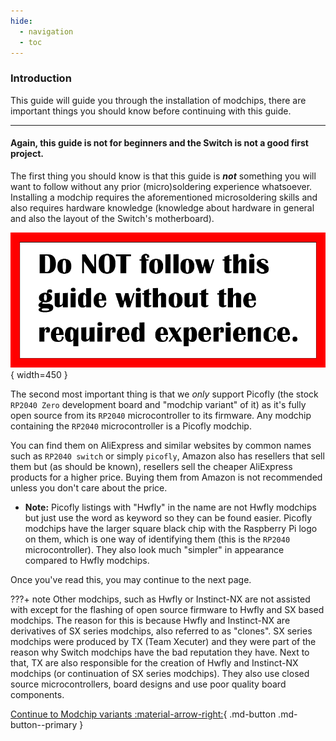 ```yaml
---
hide:
  - navigation
  - toc
---
```


### **Introduction**

This guide will guide you through the installation of modchips, there are important things you should know before continuing with this guide.

-----

#### Again, this guide is not for beginners and the Switch is not a good first project.

The first thing you should know is that this guide is ***not*** something you will want to follow without any prior (micro)soldering experience whatsoever.
Installing a modchip requires the aforementioned microsoldering skills and also requires hardware knowledge (knowledge about hardware in general and also the layout of the Switch's motherboard).

![warning](img/general_img/warning.gif){ width=450 }

The second most important thing is that we *only* support Picofly (the stock `RP2040 Zero` development board and "modchip variant" of it) as it's fully open source from its `RP2040` microcontroller to its firmware.
Any modchip containing the `RP2040` microcontroller is a Picofly modchip.

You can find them on AliExpress and similar websites by common names such as `RP2040 switch` or simply `picofly`, Amazon also has resellers that sell them but (as should be known), resellers sell the cheaper AliExpress products for a higher price. Buying them from Amazon is not recommended unless you don't care about the price.

- **Note:** Picofly listings with "Hwfly" in the name are not Hwfly modchips but just use the word as keyword so they can be found easier. Picofly modchips have the larger square black chip with the Raspberry Pi logo on them, which is one way of identifying them (this is the `RP2040` microcontroller). They also look much "simpler" in appearance compared to Hwfly modchips.

Once you've read this, you may continue to the next page.

???+ note
      Other modchips, such as Hwfly or Instinct-NX are not assisted with except for the flashing of open source firmware to Hwfly and SX based modchips. The reason for this is because Hwfly and Instinct-NX are derivatives of SX series modchips, also referred to as "clones". SX series modchips were produced by TX (Team Xecuter) and they were part of the reason why Switch modchips have the bad reputation they have. Next to that, TX are also responsible for the creation of Hwfly and Instinct-NX modchips (or continuation of SX series modchips). They also use closed source microcontrollers, board designs and use poor quality board components.

[Continue to Modchip variants :material-arrow-right:](modchip/modchip_choice.md){ .md-button .md-button--primary }

